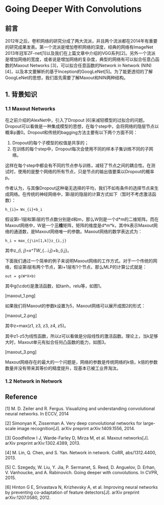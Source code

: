 # Going Deeper With Convolutions

## 前言

2012年之后，卷积网络的研究分成了两大流派，并且两个流派都在2014年有重要的研究成果发表。第一个流派是增加卷积网络的深度，经典的网络有ImageNet 2013年冠军ZF-net\[1\]以及我们在上篇文章中介绍的VGG系列\[2\]。另外一个流派是增加网络的宽度，或者说是增加网络的复杂度，典型的网络有可以拟合任意凸函数的Maxout Networks \[3\]，可以拟合任意函数的Network in Network \(NIN\)\[4\]，以及本文要解析的基于Inception的GoogLeNet\[5\]。为了能更透彻的了解GoogLeNet的思想，我们首先需要了解Maxout和NIN两种结构。

## 1. 背景知识

### 1.1 Maxout Networks

在之前介绍的AlexNet中，引入了Dropout \[6\]来减轻模型的过拟合的问题。Dropout可以看做是一种集成模型的思想，在每个step中，会将网络的隐层节点以概率p置0。Dropout和传统的bagging方法主要有以下两个方面不同：

1. Dropout的每个子模型的权值是共享的；
2. 在训练的每个step中，Dropout每次会使用不同的样本子集训练不同的子网络。

这样在每个step中都会有不同的节点参与训练，减轻了节点之间的耦合性。在测试时，使用的是整个网络的所有节点，只是节点的输出值要乘以Dropout的概率p。

作者认为，与其像Dropout这种毫无选择的平均，我们不如有条件的选择节点来生成网络。在传统的神经网络中，第i层的隐层的计算方式如下（暂时不考虑激活函数）：

```
h_{i}= Wx_{i}+b_i
```

假设第i-1层和第i层的节点数分别是d和m，那么W则是一个d\*m的二维矩阵。而在Maxout网络中，W是一个**三维**矩阵，矩阵的维度是d\*m\*k，其中k表示Maxout网络的通道数，是Maxout网络唯一的参数。Maxout网络的数学表达式为：

```
h_i = max_{j\in[1,k]}z_{i,j}
```

其中z\__{i, j}=x^TW\__{...i,j}+b\_{i,j}。

下面我们通过一个简单的例子来说明Maxout网络的工作方式。对于一个传统的网络，假设第i层有两个节点，第i+1层有1个节点，那么MLP的计算公式就是：

```
out = g(W*X+b)
```

其中g\(\cdot\)是激活函数，如tanh，relu等，如图1。

\[maxout\_1.png\]

如果我们将Maxout的参数k设置为5，Maxout网络可以展开成图2的形式：

\[maxout\_2.png\]

其中z=max\(z1, z3, z3, z4, z5\)。

其中z1-z5为线性函数，所以z可以看做是分段线性的激活函数。理论上，当k足够大时，Maxout单元有拟合任何凸函数的能力，如图3。

\[maxout\_3.png\]

Maxout网络存在的最大的一个问题是，网络的参数是传统网络的k倍，k倍的参数数量并没有带来其等价的精度提升，现基本已被工业界淘汰。

### 1.2 Network in Network



## Reference

\[1\] M. D. Zeiler and R. Fergus. Visualizing and understanding convolutional neural networks. In ECCV, 2014

\[2\] Simonyan K, Zisserman A. Very deep convolutional networks for large-scale image recognition\[J\]. arXiv preprint arXiv:1409.1556, 2014.

\[3\] Goodfellow I J, Warde-Farley D, Mirza M, et al. Maxout networks\[J\]. arXiv preprint arXiv:1302.4389, 2013.

\[4\] M. Lin, Q. Chen, and S. Yan. Network in network. CoRR, abs/1312.4400, 2013.

\[5\] C. Szegedy, W. Liu, Y. Jia, P. Sermanet, S. Reed, D. Anguelov, D. Erhan, V. Vanhoucke, and A. Rabinovich. Going deeper with convolutions. In CVPR, 2015.

\[6\] Hinton G E, Srivastava N, Krizhevsky A, et al. Improving neural networks by preventing co-adaptation of feature detectors\[J\]. arXiv preprint arXiv:1207.0580, 2012.

